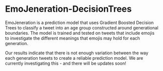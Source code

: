 # EmoJeneration-DecisionTrees
EmoJeneration is a prediction model that uses Gradient Boosted Decision Trees to classify a tweet into an age group constructed around generational boundaries. The model is trained and tested on tweets that include emojis to investigate the different meanings that emojis may hold for each generation. 

Our results indicate that there is not enough variation between the way each generation tweets to create a reliable prediction model. We are currently investigating this - and there will be updates soon!
